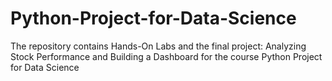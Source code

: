 # Python-Project-for-Data-Science
The repository contains Hands-On Labs and the final project: Analyzing Stock Performance and Building a Dashboard for the course Python Project for Data Science 
